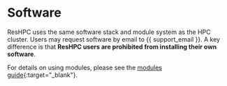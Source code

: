 # Software

ResHPC uses the same software stack and module system as the HPC cluster. Users may request software by email to {{ support_email }}. A key difference is that **ResHPC users are prohibited from installing their own software**.

For details on using modules, please see the [modules guide](../software/modules.md){:target="_blank"}.
